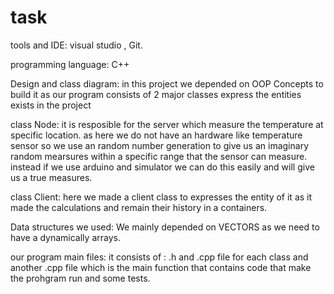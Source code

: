 # task
tools and IDE:
visual studio , Git.

programming language: 
C++

Design and class diagram:
in this project we depended on OOP Concepts to build it as our program consists of 2 major classes express the entities exists in the project

class Node:
it is resposible for the server which measure the temperature at specific location.
as here we do not have an hardware like temperature sensor so we use an random number generation to give us an imaginary random mearsures within a specific range that the sensor can measure.
instead if we use arduino and simulator we can do this easily and will give us a true measures.

class Client:
here we made a client class to expresses the entity of it as it made the calculations and remain their history in a containers.

Data structures we used:
We mainly depended on VECTORS as we need to have a dynamically arrays.

our program main files:
it consists of :
.h and .cpp file for each class
and another .cpp file which is the main function that contains code that make the prohgram run and some tests.
